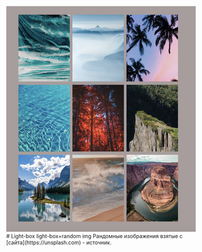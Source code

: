 <div align="center">
  <img width="625" height="600" src="https://github.com/NailBrain13/Light-box/blob/main/prev.png">
</div>
# Light-box
light-box+random img
Рандомные изображения взятые с [сайта](https://unsplash.com) - источник.
